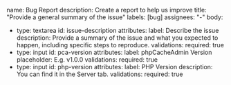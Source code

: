 name: Bug Report
description: Create a report to help us improve
title: "Provide a general summary of the issue"
labels: [bug]
assignees: "-"
body:
  - type: textarea
    id: issue-description
    attributes:
      label: Describe the issue
      description: Provide a summary of the issue and what you expected to happen, including specific steps to reproduce.
    validations:
      required: true
  - type: input
    id: pca-version
    attributes:
      label: phpCacheAdmin Version
      placeholder: E.g. v1.0.0
    validations:
      required: true
  - type: input
    id: php-version
    attributes:
      label: PHP Version
      description: You can find it in the Server tab.
    validations:
      required: true
